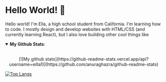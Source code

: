 # Hello World! :wave:

Hello world! I'm Ella, a high school student from California. I'm learning how to code. I mostly design and develop websites with HTML/CSS (and currently learning React), but I also love building other cool things like 


<details open>
 <summary> <b>My Github Stats</b>: </summary>
<br>
<p align = "center">
  [![My github stats](https://github-readme-stats.vercel.app/api?username=eilla1)](https://github.com/anuraghazra/github-readme-stats)

  [![Top Langs](https://github-readme-stats.vercel.app/api/top-langs/?username=eilla1)](https://github.com/anuraghazra/github-readme-stats)
</p>

</details>

